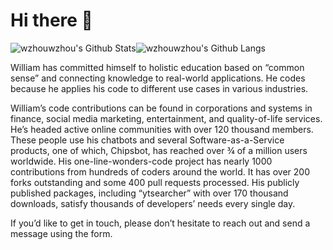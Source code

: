 # Hi there :wave: 
<img align="center" style="padding:0" src="https://github-readme-stats.vercel.app/api?username=wzhouwzhou&&show_icons=true&count_private=true&include_all_commits=true&hide=contribs&hide_border=true&hide_title=true&bg_color=ffffff" alt="wzhouwzhou's Github Stats"><img align="center" style="padding:0" src="https://github-readme-stats.vercel.app/api/top-langs/?username=hellbound1337&layout=compact&hide_border=true&bg_color=ffffff" alt="wzhouwzhou's Github Langs">

William has committed himself to holistic education based on “common sense” and connecting knowledge to real-world applications. He codes because he applies his code to different use cases in various industries.

William’s code contributions can be found in corporations and systems in finance, social media marketing, entertainment, and quality-of-life services. He’s headed active online communities with over 120 thousand members. These people use his chatbots and several Software-as-a-Service products, one of which, Chipsbot, has reached over ¾ of a million users worldwide. His one-line-wonders-code project has nearly 1000 contributions from hundreds of coders around the world. It has over 200 forks outstanding and some 400 pull requests processed. His publicly published packages, including “ytsearcher” with over 170 thousand downloads, satisfy thousands of developers’ needs every single day.

If you’d like to get in touch, please don’t hesitate to reach out and send a message using the form.
